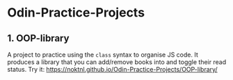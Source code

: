 # Odin-Practice-Projects

## 1. OOP-library

A project to practice using the `class` syntax to organise JS code. It produces a library that you can add/remove books into and toggle their read status.
Try it: https://noktnl.github.io/Odin-Practice-Projects/OOP-library/
